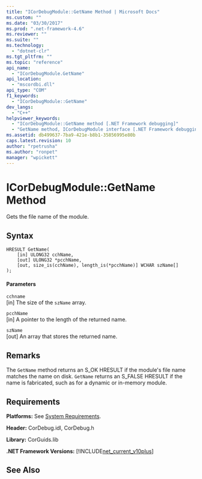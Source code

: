 ```yaml
---
title: "ICorDebugModule::GetName Method | Microsoft Docs"
ms.custom: ""
ms.date: "03/30/2017"
ms.prod: ".net-framework-4.6"
ms.reviewer: ""
ms.suite: ""
ms.technology: 
  - "dotnet-clr"
ms.tgt_pltfrm: ""
ms.topic: "reference"
api_name: 
  - "ICorDebugModule.GetName"
api_location: 
  - "mscordbi.dll"
api_type: "COM"
f1_keywords: 
  - "ICorDebugModule::GetName"
dev_langs: 
  - "C++"
helpviewer_keywords: 
  - "ICorDebugModule::GetName method [.NET Framework debugging]"
  - "GetName method, ICorDebugModule interface [.NET Framework debugging]"
ms.assetid: db499637-7ba9-421e-b8b1-35856995e80b
caps.latest.revision: 10
author: "rpetrusha"
ms.author: "ronpet"
manager: "wpickett"
---
```

# ICorDebugModule::GetName Method
Gets the file name of the module.  
  
## Syntax  
  
```  
HRESULT GetName(  
    [in] ULONG32 cchName,  
    [out] ULONG32 *pcchName,  
    [out, size_is(cchName), length_is(*pcchName)] WCHAR szName[]  
);  
```  
  
#### Parameters  
 `cchname`  
 [in] The size of the `szName` array.  
  
 `pcchName`  
 [in] A pointer to the length of the returned name.  
  
 `szName`  
 [out] An array that stores the returned name.  
  
## Remarks  
 The `GetName` method returns an S_OK HRESULT if the module's file name matches the name on disk. `GetName` returns an S_FALSE HRESULT if the name is fabricated, such as for a dynamic or in-memory module.  
  
## Requirements  
 **Platforms:** See [System Requirements](../../../../docs/framework/get-started/system-requirements.md).  
  
 **Header:** CorDebug.idl, CorDebug.h  
  
 **Library:** CorGuids.lib  
  
 **.NET Framework Versions:** [!INCLUDE[net_current_v10plus](../../../../includes/net-current-v10plus-md.md)]  
  
## See Also  
    
 